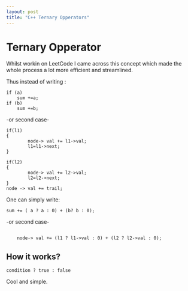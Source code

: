 ```yaml
---
layout: post
title: "C++ Ternary Opperators"
---
```

# Ternary Opperator
Whilst workin on LeetCode I came across this concept which made the whole process a lot more efficient and streamlined.

Thus instead of writing :
```
if (a)
    sum +=a;
if (b)
    sum +=b;
```
-or second case-
```
if(l1)
{
        node-> val += l1->val;
        l1=l1->next;
}

if(l2)
{
        node-> val += l2->val;
        l2=l2->next;
}
node -> val += trail;
```
One can simply write: 

```
sum += ( a ? a : 0) + (b? b : 0);
```
-or second case-
```

    node-> val += (l1 ? l1->val : 0) + (l2 ? l2->val : 0);
```

## How it works?
```
condition ? true : false
```

Cool and simple.
